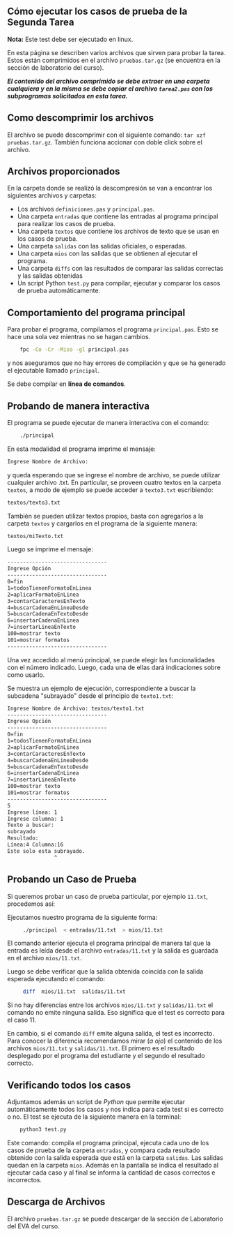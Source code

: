 

## Cómo ejecutar los casos de prueba de la Segunda Tarea

**Nota:**  Este test debe ser ejecutado en linux.

En esta página se describen varios archivos que sirven para probar la
tarea. Estos están comprimidos en el archivo `pruebas.tar.gz` (se
encuentra en la sección de laboratorio del curso).

***El contenido del archivo comprimido se debe extraer en una carpeta
cualquiera y en la misma se debe copiar el archivo `tarea2.pas` con los
subprogramas solicitados en esta tarea.***

## Como descomprimir los archivos

El archivo se puede descomprimir con el siguiente comando: `tar xzf pruebas.tar.gz`.
También funciona accionar con doble click sobre el archivo.

## Archivos proporcionados

En la carpeta donde se realizó la descompresión se van a encontrar los siguientes archivos y carpetas:

-    Los archivos `definiciones.pas` y `principal.pas`.
-    Una carpeta  `entradas` que contiene las entradas al programa principal para realizar los casos de prueba.
-    Una carpeta  `textos` que contiene los archivos de texto que se usan en los casos de prueba.
-    Una carpeta  `salidas` con las salidas oficiales, o esperadas.
-    Una carpeta  `mios` con las salidas que se obtienen al ejecutar el programa.
-    Una carpeta  `diffs` con las resultados de comparar las salidas correctas y las salidas obtenidas
-    Un script Python `test.py` para compilar, ejecutar y comparar los casos de prueba automáticamente.


## Comportamiento del programa principal

 Para probar el programa, compilamos el programa `principal.pas`. 
 Esto se hace una sola vez mientras no se hagan cambios.

```bash
    fpc -Co -Cr -Miso -gl principal.pas
```

y nos aseguramos que no hay errores de compilación y que se ha generado el ejecutable llamado `principal`.

Se debe compilar en **línea de comandos**.

## Probando de manera interactiva

El programa se puede ejecutar de manera interactiva con el comando:

```bash
    ./principal
```

En esta modalidad el programa imprime el mensaje:
```bash
Ingrese Nombre de Archivo:
```
y queda esperando que se ingrese el nombre de archivo, se puede utilizar cualquier archivo .txt. 
En particular, se proveen cuatro textos en la carpeta `textos`, a modo de ejemplo se puede acceder a `texto3.txt` escribiendo:
```bash
textos/texto3.txt
```

También se pueden utilizar textos propios, basta con agregarlos a la carpeta `textos` y cargarlos en el programa de la siguiente manera:

```bash
textos/miTexto.txt
```

Luego se imprime el mensaje: 
```bash
--------------------------------
Ingrese Opción
--------------------------------
0=fin
1=todosTienenFormatoEnLinea
2=aplicarFormatoEnLinea
3=contarCaracteresEnTexto
4=buscarCadenaEnLineaDesde
5=buscarCadenaEnTextoDesde
6=insertarCadenaEnLinea
7=insertarLineaEnTexto
100=mostrar texto
101=mostrar formatos
--------------------------------
```
Una vez accedido al menú principal, se puede elegir las funcionalidades con el número indicado. Luego, cada una de ellas dará indicaciones
sobre como usarlo.

Se muestra un ejemplo de ejecución, correspondiente a buscar la subcadena "subrayado" desde el principio de `texto1.txt`:

```bash
Ingrese Nombre de Archivo: textos/texto1.txt
--------------------------------
Ingrese Opción
--------------------------------
0=fin
1=todosTienenFormatoEnLinea
2=aplicarFormatoEnLinea
3=contarCaracteresEnTexto
4=buscarCadenaEnLineaDesde
5=buscarCadenaEnTextoDesde
6=insertarCadenaEnLinea
7=insertarLineaEnTexto
100=mostrar texto
101=mostrar formatos
--------------------------------
5
Ingrese línea: 1
Ingrese columna: 1
Texto a buscar:
subrayado
Resultado:
Línea:4 Columna:16
Este solo esta subrayado.
               ^
```


## Probando un Caso de Prueba

Si queremos probar un caso de prueba particular, por ejemplo  `11.txt`, procedemos así:

Ejecutamos nuestro programa de la siguiente forma:

```bash
     ./principal  < entradas/11.txt  > mios/11.txt
```

El comando anterior ejecuta el programa principal de manera tal que la
entrada es leída desde el archivo `entradas/11.txt` y la salida es
guardada en el archivo `mios/11.txt`.

Luego se debe verificar que la salida obtenida coincida con la salida esperada ejecutando el comando:

```bash
     diff  mios/11.txt  salidas/11.txt 
```

Si no hay diferencias entre los archivos `mios/11.txt` y `salidas/11.txt` el comando no emite ninguna salida.
Eso significa que el test es correcto para el caso 11.

En cambio, si el comando `diff` emite alguna salida, el test es incorrecto. Para conocer la diferencia
recomendamos mirar (*a ojo*) el contenido de los archivos `mios/11.txt` y `salidas/11.txt`. 
El primero es el resultado desplegado por el programa del estudiante y el segundo el resultado correcto.

## Verificando todos los casos

Adjuntamos además un script de *Python* que permite ejecutar
automáticamente todos los casos y nos indica para cada test si es
correcto o no. El test se ejecuta de la siguiente manera en la
terminal:

```python
    python3 test.py
```

Este comando: compila el programa principal, ejecuta cada uno de los
casos de prueba de la carpeta `entradas`, y compara cada resultado
obtenido con la salida esperada que está en la carpeta `salidas`. 
Las salidas quedan en la
carpeta `mios`.
Además en la
pantalla se indica el resultado al ejecutar cada caso y al final se
informa la cantidad de casos correctos e incorrectos.

## Descarga de Archivos

El archivo `pruebas.tar.gz` se puede descargar de la sección de Laboratorio del EVA del curso.


